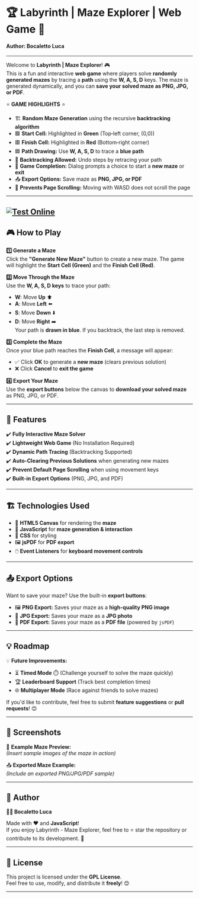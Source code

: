 # 🏆 Labyrinth | Maze Explorer | Web Game 🚀  
#### Author: Bocaletto Luca
---

Welcome to **Labyrinth | Maze Explorer**! 🎮  
This is a fun and interactive **web game** where players solve **randomly generated mazes** by tracing a **path** using the **W, A, S, D** keys. The maze is generated dynamically, and you can **save your solved maze as PNG, JPG, or PDF**.  

⭐ **GAME HIGHLIGHTS** ⭐  
- 🏗️ **Random Maze Generation** using the recursive **backtracking algorithm**  
- 🟩 **Start Cell:** Highlighted in **Green** (Top‑left corner, (0,0))  
- 🟥 **Finish Cell:** Highlighted in **Red** (Bottom‑right corner)  
- 🟦 **Path Drawing:** Use **W, A, S, D** to trace a **blue path**  
- 🔄 **Backtracking Allowed:** Undo steps by retracing your path  
- 🎉 **Game Completion:** Dialog prompts a choice to start a **new maze** or **exit**  
- 📤 **Export Options:** Save maze as **PNG, JPG, or PDF**  
- 🛑 **Prevents Page Scrolling:** Moving with WASD does not scroll the page  
---

[![Test Online](https://img.shields.io/badge/Test%20Online-Click%20Here-brightgreen?style=for-the-badge)](https://bocaletto-luca.github.io/Labyrinth/)
---

## 🎮 How to Play  

**1️⃣ Generate a Maze**  
Click the **"Generate New Maze"** button to create a new maze. The game will highlight the **Start Cell (Green)** and the **Finish Cell (Red)**.

**2️⃣ Move Through the Maze**  
Use the **W, A, S, D keys** to trace your path:  
- **W**: Move **Up** ⬆️  
- **A**: Move **Left** ⬅️  
- **S**: Move **Down** ⬇️  
- **D**: Move **Right** ➡️  
Your path is **drawn in blue**. If you backtrack, the last step is removed.

**3️⃣ Complete the Maze**  
Once your blue path reaches the **Finish Cell**, a message will appear:  
- ✅ Click **OK** to generate a **new maze** (clears previous solution)  
- ❌ Click **Cancel** to **exit the game**  

**4️⃣ Export Your Maze**  
Use the **export buttons** below the canvas to **download your solved maze** as PNG, JPG, or PDF.

---

## 🚀 Features  

✔️ **Fully Interactive Maze Solver**  
✔️ **Lightweight Web Game** (No Installation Required)  
✔️ **Dynamic Path Tracing** (Backtracking Supported)  
✔️ **Auto-Clearing Previous Solutions** when generating new mazes  
✔️ **Prevent Default Page Scrolling** when using movement keys  
✔️ **Built-in Export Options** (PNG, JPG, and PDF)  

---

## 🏗️ Technologies Used  

- 🔵 **HTML5 Canvas** for rendering the **maze**
- 🎨 **JavaScript** for **maze generation & interaction**
- 📜 **CSS** for styling
- 🖼️ **jsPDF** for **PDF export**
- 🖱️ **Event Listeners** for **keyboard movement controls**

---

## 📤 Export Options  

Want to save your maze? Use the built-in **export buttons**:  

- 🖼️ **PNG Export:** Saves your maze as a **high-quality PNG image**  
- 📸 **JPG Export:** Saves your maze as a **JPG photo**  
- 📜 **PDF Export:** Saves your maze as a **PDF file** (powered by `jsPDF`)  

---

## 💡 Roadmap  

💡 **Future Improvements:**  
- ⏳ **Timed Mode** ⏱️ (Challenge yourself to solve the maze quickly)  
- 🏆 **Leaderboard Support** (Track best completion times)  
- 🌐 **Multiplayer Mode** (Race against friends to solve mazes)  

If you'd like to contribute, feel free to submit **feature suggestions** or **pull requests**! 😊  

---

## 🎨 Screenshots  

🔎 **Example Maze Preview:**  
*(Insert sample images of the maze in action)*  

📤 **Exported Maze Example:**  
*(Include an exported PNG/JPG/PDF sample)*  

---

## 📜 Author  

**👨‍💻 Bocaletto Luca**  

Made with ❤️ and **JavaScript**!  
If you enjoy Labyrinth - Maze Explorer, feel free to ⭐ star the repository or contribute to its development. 🚀  

---

## 🔗 License  

This project is licensed under the **GPL License**.  
Feel free to use, modify, and distribute it **freely**! 😊  

---
